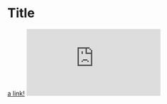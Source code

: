 # Title

[a link!](https://www.youtube.com/watch?v=dQw4w9WgXcQ)
![another link!](https://images-na.ssl-images-amazon.com/images/I/91MteSqsrJL.jpgage.html)